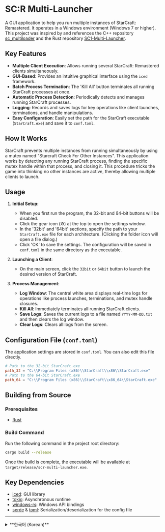 # SC:R Multi-Launcher

A GUI application to help you run multiple instances of StarCraft: Remastered. It operates in a Windows environment (Windows 7 or higher). This project was inspired by and references the C++ repository [sc_multiloader](https://github.com/somersby10ml/sc_multiloader) and the Rust repository [SC1-Multi-Launcher](https://github.com/Alfex4936/SC1-Multi-Launcher).

## Key Features

- **Multiple Client Execution**: Allows running several StarCraft: Remastered clients simultaneously.
- **GUI-Based**: Provides an intuitive graphical interface using the `iced` framework.
- **Batch Process Termination**: The 'Kill All' button terminates all running StarCraft processes at once.
- **Automatic Process Detection**: Periodically detects and manages running StarCraft processes.
- **Logging**: Records and saves logs for key operations like client launches, terminations, and handle manipulations.
- **Easy Configuration**: Easily set the path for the StarCraft executable (`StarCraft.exe`) and save it to `conf.toml`.

## How It Works

StarCraft prevents multiple instances from running simultaneously by using a mutex named "Starcraft Check For Other Instances". This application works by detecting any running StarCraft process, finding the specific mutex handle within that process, and closing it. This procedure tricks the game into thinking no other instances are active, thereby allowing multiple clients to launch.

## Usage

1. **Initial Setup**:

   - When you first run the program, the 32-bit and 64-bit buttons will be disabled.
   - Click the gear icon (⚙️) at the top to open the settings window.
   - In the '32bit' and '64bit' sections, specify the path to your `StarCraft.exe` file for each architecture. (Clicking the folder icon will open a file dialog.)
   - Click 'OK' to save the settings. The configuration will be saved in `conf.toml` in the same directory as the executable.

2. **Launching a Client**:

   - On the main screen, click the `32bit` or `64bit` button to launch the desired version of StarCraft.

3. **Process Management**:
   - **Log Window**: The central white area displays real-time logs for operations like process launches, terminations, and mutex handle closures.
   - **Kill All**: Immediately terminates all running StarCraft clients.
   - **Save Logs**: Saves the current logs to a file named `YYYY-MM-DD.txt` and then clears the log window.
   - **Clear Logs**: Clears all logs from the screen.

## Configuration File (`conf.toml`)

The application settings are stored in `conf.toml`. You can also edit this file directly.

```toml
# Path to the 32-bit StarCraft.exe
path_32 = "C:\\Program Files (x86)\\StarCraft\\x86\\StarCraft.exe"
# Path to the 64-bit StarCraft.exe
path_64 = "C:\\Program Files (x86)\\StarCraft\\x86_64\\StarCraft.exe"
```

## Building from Source

### Prerequisites

- [Rust](https://www.rust-lang.org/tools/install)

### Build Command

Run the following command in the project root directory:

```sh
cargo build --release
```

Once the build is complete, the executable will be available at `target/release/scr-multi-launcher.exe`.

## Key Dependencies

- [iced](https://github.com/iced-rs/iced): GUI library
- [tokio](https://github.com/tokio-rs/tokio): Asynchronous runtime
- [windows-rs](https://github.com/microsoft/windows-rs): Windows API bindings
- [serde](https://github.com/serde-rs/serde) & [toml](https://github.com/toml-rs/toml): Serialization/deserialization for the config file

---

<details>
<summary>**한국어 (Korean)**</summary>

# SC:R Multi-Launcher

StarCraft: Remastered를 여러 개 실행할 수 있도록 도와주는 GUI 애플리케이션입니다. Windows 7 이상 환경에서 작동합니다. 이 프로젝트는 C++ 리포지토리 [sc_multiloader](https://github.com/somersby10ml/sc_multiloader)와 Rust 리포지토리 [SC1-Multi-Launcher](https://github.com/Alfex4936/SC1-Multi-Launcher)를 참고하여 제작되었습니다.

## 주요 기능

- **다중 클라이언트 실행**: StarCraft: Remastered 클라이언트를 여러 개 실행할 수 있습니다.
- **GUI 기반**: `iced` 프레임워크를 사용하여 직관적인 그래픽 인터페이스를 제공합니다.
- **프로세스 일괄 종료**: 'Kill All' 버튼으로 실행 중인 모든 스타크래프트 프로세스를 한 번에 종료할 수 있습니다.
- **자동 프로세스 감지**: 실행 중인 스타크래프트 프로세스를 주기적으로 감지하고 관리합니다.
- **로그 기능**: 클라이언트 실행, 종료, 핸들 조작 등 주요 작업에 대한 로그를 기록하고 파일로 저장할 수 있습니다.
- **간편한 설정**: 스타크래프트 실행 파일(`StarCraft.exe`)의 경로를 쉽게 설정하고 `conf.toml` 파일에 저장합니다.

## 원리

Starcraft는 중복 실행을 방지하기 위해 "Starcraft Check For Other Instances"라는 이름의 뮤텍스(Mutex) 핸들을 사용합니다. 이 애플리케이션은 스타크래프트 프로세스가 탐지되면, 해당 프로세스의 이 뮤텍스 핸들을 찾아 종료하여 중복 실행을 가능하게 만듭니다.

## 사용법

1. **최초 설정**:

   - 프로그램을 처음 실행하면 32비트 및 64비트 버튼이 비활성화되어 있습니다.
   - 상단의 톱니바퀴 모양 설정 버튼(⚙️)을 클릭하여 설정 창을 엽니다.
   - '32bit' 및 '64bit' 섹션에서 각각의 `StarCraft.exe` 파일 경로를 지정해 줍니다. (폴더 아이콘 버튼을 누르면 파일 탐색기가 열립니다.)
   - '확인'을 눌러 설정을 저장합니다. 설정은 실행 파일과 동일한 경로에 `conf.toml` 파일로 저장됩니다.

2. **클라이언트 실행**:

   - 메인 화면의 `32bit` 또는 `64bit` 버튼을 눌러 원하는 버전의 스타크래프트를 실행합니다.

3. **프로세스 관리**:
   - **로그 영역**: 중앙의 흰색 영역에는 스타크래프트 프로세스 실행, 종료, 뮤텍스 핸들 닫기 등의 작업 로그가 실시간으로 표시됩니다.
   - **Kill All**: 실행 중인 모든 스타크래프트 클라이언트를 즉시 종료합니다.
   - **Save Logs**: 현재까지의 로그를 `YYYY-MM-DD.txt` 형식의 파일로 저장합니다. 화면의 로그는 지워집니다.
   - **Clear Logs**: 화면의 로그를 모두 지웁니다.

## 설정 파일 (`conf.toml`)

애플리케이션 설정은 `conf.toml` 파일에 저장됩니다. 직접 편집할 수도 있습니다.

```toml
# 32비트 StarCraft.exe 경로
path_32 = "C:\\Program Files (x86)\\StarCraft\\x86\\StarCraft.exe"
# 64비트 StarCraft.exe 경로
path_64 = "C:\\Program Files (x86)\\StarCraft\\x86_64\\StarCraft.exe"
```

## 소스에서 빌드하기

### 요구 사항

- [Rust](https://www.rust-lang.org/tools/install)

### 빌드 명령어

프로젝트 루트 디렉토리에서 다음 명령어를 실행합니다.

```sh
cargo build --release
```

빌드가 완료되면 `target/release/scr-multi-launcher.exe` 실행 파일이 생성됩니다.

## 주요 의존성

- [iced](https://github.com/iced-rs/iced): GUI 라이브러리
- [tokio](https://github.com/tokio-rs/tokio): 비동기 런타임
- [windows-rs](https://github.com/microsoft/windows-rs): Windows API 바인딩
- [serde](https://github.com/serde-rs/serde) & [toml](https://github.com/toml-rs/toml): 설정 파일 직렬화/역직렬화

</details>
